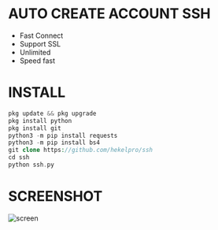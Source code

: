 # AUTO CREATE ACCOUNT SSH
+ Fast Connect
+ Support SSL
+ Unlimited
+ Speed fast

# INSTALL
```php
pkg update && pkg upgrade
pkg install python
pkg install git
python3 -m pip install requests
python3 -m pip install bs4
git clone https://github.com/hekelpro/ssh
cd ssh
python ssh.py
```

# SCREENSHOT
![screen](https://github.com/hekelpro/ssh/blob/master/IMG_20200920_092352.JPG)

